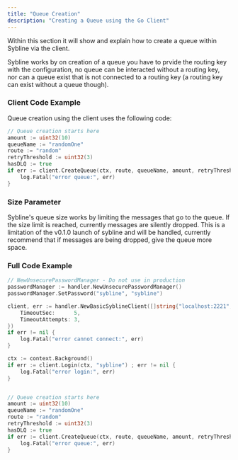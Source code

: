 ```yaml
---
title: "Queue Creation"
description: "Creating a Queue using the Go Client"
---
```


Within this section it will show and explain how to create a queue within Sybline via the client.

Sybline works by on creation of a queue you have to prvide the routing key with the configuration, no queue can be interacted without a routing key, nor can a queue exist that is not connected to a routing key (a routing key can exist without a queue though).

### Client Code Example

Queue creation using the client uses the following code:
```go
// Queue creation starts here
amount := uint32(10)
queueName := "randomOne"
route := "random"
retryThreshold := uint32(3)
hasDLQ := true
if err := client.CreateQueue(ctx, route, queueName, amount, retryThreshold, hasDLQ); err != nil {
    log.Fatal("error queue:", err)
}

```

### Size Parameter

Sybline's queue size works by limiting the messages that go to the queue. If the size limit is reached, currently messages are silently dropped. This is a limitation of the v0.1.0 launch of sybline and will be handled, currently recommend that if messages are being dropped, give the queue more space.


### Full Code Example

```go
// NewUnsecurePasswordManager - Do not use in production
passwordManager := handler.NewUnsecurePasswordManager()
passwordManager.SetPassword("sybline", "sybline")

client, err := handler.NewBasicSyblineClient([]string{"localhost:2221", "localhost:2222", "localhost:2223"}, passwordManager, handler.Config{
    TimeoutSec:      5,
    TimeoutAttempts: 3,
})
if err != nil {
    log.Fatal("error cannot connect:", err)
}

ctx := context.Background()
if err := client.Login(ctx, "sybline") ; err != nil {
    log.Fatal("error login:", err)
}


// Queue creation starts here
amount := uint32(10)
queueName := "randomOne"
route := "random"
retryThreshold := uint32(3)
hasDLQ := true
if err := client.CreateQueue(ctx, route, queueName, amount, retryThreshold, hasDLQ); err != nil {
    log.Fatal("error queue:", err)
}
```